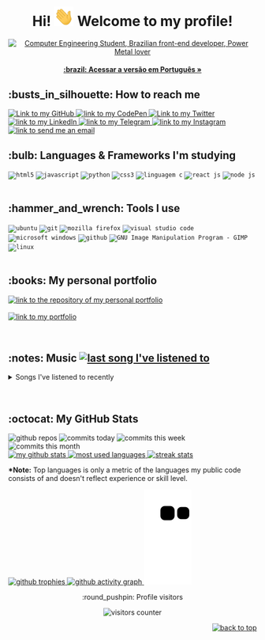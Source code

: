 <div id="top"></div>
<h1 align="center" > Hi! <img width="40px" src="./assets/hi.gif" alt="waving hand"> Welcome to my profile!</h1>

<div align="center">
    <a href="https://git.io/typing-svg"><img src="https://readme-typing-svg.herokuapp.com?font=Roboto+Slab&color=%237E3ACE&size=24&center=true&vCenter=true&width=410&lines=I'm+Caroline;Computer+Engineering+Student;Brazilian+Front-end+Dev;Power+Metal+Lover+%3C3;function+findQuestion(42)" alt="Computer Engineering Student, Brazilian front-end developer, Power Metal lover"></a>
</div>

<h4 align="center"><a href="./READMEpt-br.md">:brazil: Acessar a versão em Português »</a></h4>

<h2>:busts_in_silhouette: How to reach me</h2>
<a href="https://github.com/Carol42">
    <img alt="Link to my GitHub" src="https://img.shields.io/github/followers/Carol42?style=social&label=@Carol42">
</a>
<a href="https://codepen.io/Carol42">
    <img alt="link to my CodePen" src="https://img.shields.io/static/v1?label&message=/Carol42&color=000000&style=flat&logo=codepen"  />
</a>
<a href="https://twitter.com/carol_heloo/">
    <img alt="Link to my Twitter" src="https://img.shields.io/twitter/follow/Carol_Heloo?style=social&label=@Carol_Heloo">
</a>
<a href="https://linkedin.com/in/carol42">
    <img alt="link to my LinkedIn" src="https://img.shields.io/static/v1?label&message=/in/carol42&color=0A66C2&style=plastic&logo=linkedin" />
</a>
<a href="https://t.me/carol_helo">
    <img alt="link to my Telegram" src="https://img.shields.io/static/v1?label&message=@carol_helo&color=26A5E4&style=plastic&logo=telegram&logoColor=whitesmoke" />
</a>
<a href="https://www.instagram.com/carol_helloo/">
    <img alt="link to my Instagram" src="https://img.shields.io/static/v1?label&message=@carol_helloo&color=7E3ACE&style=plastic&logo=instagram&logoColor=whitesmoke" />
</a>
<a href="mailto:carol42.helo@gmail.com">
    <img alt="link to send me an email" src="https://img.shields.io/static/v1?label&message=carol42.helo@gmail.com&color=whitesmoke&style=plastic&logo=gmail" />
</a>

</br>

<h2>:bulb: Languages & Frameworks I'm studying</h2>
<code><img alt="html5" width="60px" src="https://cdn.jsdelivr.net/gh/devicons/devicon/icons/html5/html5-original-wordmark.svg" /></code>
<code><img alt="javascript" width="50px" src="https://cdn.jsdelivr.net/gh/devicons/devicon/icons/javascript/javascript-original.svg" /></code>
<code><img alt="python" width="60px" src="https://cdn.jsdelivr.net/gh/devicons/devicon/icons/python/python-original-wordmark.svg" /></code>
<code><img alt="css3" width="60px" src="https://cdn.jsdelivr.net/gh/devicons/devicon/icons/css3/css3-original-wordmark.svg" /></code>
<code><img alt="linguagem c" width="60px" src="https://cdn.jsdelivr.net/gh/devicons/devicon/icons/c/c-original.svg" /></code>
<code><img alt="react js" width="60px" src="https://cdn.jsdelivr.net/gh/devicons/devicon/icons/react/react-original-wordmark.svg" /></code>
<code><img alt="node js" width="80px" src="https://cdn.jsdelivr.net/gh/devicons/devicon/icons/nodejs/nodejs-original-wordmark.svg" /></code>
</br></br>

<h2>:hammer_and_wrench: Tools I use</h2>
<code><img alt="ubuntu" width="60px" src="https://cdn.jsdelivr.net/gh/devicons/devicon/icons/ubuntu/ubuntu-plain-wordmark.svg" /></code>
<code><img alt="git" width="60px" src="https://cdn.jsdelivr.net/gh/devicons/devicon/icons/git/git-plain-wordmark.svg" /></code>
<code><img alt="mozilla firefox" width="60px" src="https://cdn.jsdelivr.net/gh/devicons/devicon/icons/firefox/firefox-original-wordmark.svg" /></code>
<code><img alt="visual studio code" width="50px" src="https://cdn.jsdelivr.net/gh/devicons/devicon/icons/vscode/vscode-original-wordmark.svg" /></code>
<code><img alt="microsoft windows" width="50px" src="https://cdn.jsdelivr.net/gh/devicons/devicon/icons/windows8/windows8-original.svg" /></code>
<code><img alt="github" width="60px" src="https://cdn.jsdelivr.net/gh/devicons/devicon/icons/github/github-original-wordmark.svg" /></code>
<code><img alt="GNU Image Manipulation Program - GIMP" width="60px" src="https://cdn.jsdelivr.net/gh/devicons/devicon/icons/gimp/gimp-original-wordmark.svg" /></code>
<code><img alt="linux" width="60px" src="https://cdn.jsdelivr.net/gh/devicons/devicon/icons/linux/linux-original.svg" /></code>
</br></br>

<h2>:books: My personal portfolio</h2>
<a href="https://github.com/Carol42/portfolio">
    <img alt="link to the repository of my personal portfolio" src="https://github-readme-stats.vercel.app/api/pin/?username=Carol42&repo=portfolio&theme=midnight-purple&hide_border=true">
</a>
</br></br>
<a href="https://portfolio-carol42.vercel.app/">
    <img alt="link to my portfolio" src="https://img.shields.io/static/v1?label&message=open+portfolio&color=7E3ACE&style=for-the-badge" />
</a>
</br></br></br>

<h2>:notes: Music <a href="https://www.last.fm/user/carol-helo"><img alt="last song I've listened to" src="https://badges.lastfm.workers.dev/last-played?user=carol-helo&color=7E3ACE&logoColor=7E3ACE&label=Last+song+I've+listened+to"></a></h2>


<!-- lastfm -->
<p align="center"></p>


<details>
    <summary>Songs I've listened to recently</summary>
    <a href="https://github.com/JeffreyCA/lastfm-recently-played-readme">
        <img alt="10 last songs I've listened to" src="https://lastfm-recently-played.vercel.app/api?user=carol-helo&count=10&width=490">
    </a>
</details>
</br></br>
<h2>:octocat: My GitHub Stats</h2>
<div>
    <img alt="github repos" src="https://badges.pufler.dev/repos/Carol42?color=181717&style=for-the-badge&labelColor=7E3ACE">
    <img alt="commits today" src="https://badges.pufler.dev/commits/daily/Carol42?color=181717&style=for-the-badge&labelColor=7E3ACE">
    <img alt="commits this week" src="https://badges.pufler.dev/commits/weekly/Carol42?color=181717&style=for-the-badge&labelColor=7E3ACE">
    <img alt="commits this month" src="https://badges.pufler.dev/commits/monthly/Carol42?color=181717&style=for-the-badge&labelColor=7E3ACE">
</div>
<div alig="center">
    <a href="https://github.com/anuraghazra/github-readme-stats">
        <img height=180em src="https://github-readme-stats.vercel.app/api?username=Carol42&count_private=true&show_icons=true&theme=midnight-purple&hide_border=true&hide_title=true" alt="my github stats" />
    </a>
    <a href="https://github.com/anuraghazra/github-readme-stats">
        <img height=180em src="https://github-readme-stats.vercel.app/api/top-langs/?username=Carol42&theme=midnight-purple&hide_border=true&layout=compact&custom_title=Most+Used+Languages*" alt="most used languages" />
    </a>
    <a href="https://github.com/DenverCoder1/github-readme-streak-stats">
        <img height=180em src="https://github-readme-streak-stats.herokuapp.com/?user=Carol42&theme=midnight-purple&hide_border=true" alt="streak stats"/>
    </a>
    </br>
    <p><b>*Note:</b> Top languages is only a metric of the languages my public code consists of and doesn't reflect experience or skill level.</p>
</div>
<a href="https://github.com/ryo-ma/github-profile-trophy">
    <img alt="github trophies" src="https://github-profile-trophy.vercel.app/?username=Carol42&theme=discord&no-frame=true&column=7">
</a>

<a href="https://github.com/ashutosh00710/github-readme-activity-graph">
    <img alt="github activity graph" src="https://activity-graph.herokuapp.com/graph?username=Carol42&theme=material-palenight&area=true&hide_border=true">
</a>

<img alt="github contribution snake animation" src="https://github.com/Carol42/Carol42/blob/output/github-contribution-grid-snake.svg">

<p align="center">:round_pushpin: Profile visitors</p>
<div align="center">
    <img alt="visitors counter" src="https://profile-counter.glitch.me/Carol42/count.svg">
</div>

<p align="right"><a href="#top"><img src="https://img.shields.io/static/v1?label&message=back+to+top&color=7E3ACE&style=flat&logo" alt="back to top" /></a></p>
